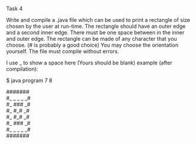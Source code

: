 Task 4

Write and compile a .java file which can be used to print a rectangle of size chosen by the user at run-time. The rectangle should have an outer edge and a second inner edge. There must be one space between in the inner and outer edge.
The rectangle can be made of any character that you choose. (# is probably a good choice) You may choose the orientation yourself.
The file must compile without errors.

I use _ to show a space here (Yours should be blank)
example (after compilation):

$ java program 7 8

\#\#\#\#\#\#\#   
\#\_ \_ \_ \_ \_\#  
\#\_ \#\#\# \_\#  
\#\_ \#\_\# \_\#  
\#\_ \#\_\# \_\#  
\#\_ \#\#\# \_\#  
\#\_ \_ \_ \_ \_\#  
\#\#\#\#\#\#\#   

